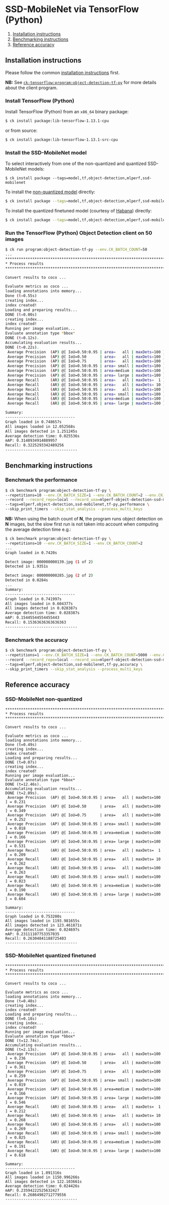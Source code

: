 # SSD-MobileNet via TensorFlow (Python)

1. [Installation instructions](#installation)
2. [Benchmarking instructions](#benchmarking)
3. [Reference accuracy](#accuracy)

<a name="installation"></a>
## Installation instructions

Please follow the common [installation instructions](../README.md#installation) first.

**NB:** See [`ck-tensorflow:program:object-detection-tf-py`](https://github.com/ctuning/ck-tensorflow/tree/master/program/object-detection-tf-py) for more details about the client program.

### Install TensorFlow (Python)

Install TensorFlow (Python) from an `x86_64` binary package:
```bash
$ ck install package:lib-tensorflow-1.13.1-cpu
```
or from source:
```bash
$ ck install package:lib-tensorflow-1.13.1-src-cpu
```

### Install the SSD-MobileNet model

To select interactively from one of the non-quantized and quantized SSD-MobileNet models:
```
$ ck install package --tags=model,tf,object-detection,mlperf,ssd-mobilenet
```

To install the [non-quantized model](http://download.tensorflow.org/models/object_detection/ssd_mobilenet_v1_coco_2018_01_28.tar.gz) directly:
```bash
$ ck install package --tags=model,tf,object-detection,mlperf,ssd-mobilenet,non-quantized
```

To install the quantized finetuned model (courtesy of [Habana](https://habana.ai/)) directly:
```bash
$ ck install package --tags=model,tf,object-detection,mlperf,ssd-mobilenet,quantized,finetuned
```

### Run the TensorFlow (Python) Object Detection client on 50 images
```bash
$ ck run program:object-detection-tf-py --env.CK_BATCH_COUNT=50
...
********************************************************************************
* Process results
********************************************************************************

Convert results to coco ...

Evaluate metrics as coco ...
loading annotations into memory...
Done (t=0.55s)
creating index...
index created!
Loading and preparing results...
DONE (t=0.00s)
creating index...
index created!
Running per image evaluation...
Evaluate annotation type *bbox*
DONE (t=0.12s).
Accumulating evaluation results...
DONE (t=0.22s).
 Average Precision  (AP) @[ IoU=0.50:0.95 | area=   all | maxDets=100 ] = 0.315
 Average Precision  (AP) @[ IoU=0.50      | area=   all | maxDets=100 ] = 0.439
 Average Precision  (AP) @[ IoU=0.75      | area=   all | maxDets=100 ] = 0.331
 Average Precision  (AP) @[ IoU=0.50:0.95 | area= small | maxDets=100 ] = 0.064
 Average Precision  (AP) @[ IoU=0.50:0.95 | area=medium | maxDets=100 ] = 0.184
 Average Precision  (AP) @[ IoU=0.50:0.95 | area= large | maxDets=100 ] = 0.689
 Average Recall     (AR) @[ IoU=0.50:0.95 | area=   all | maxDets=  1 ] = 0.296
 Average Recall     (AR) @[ IoU=0.50:0.95 | area=   all | maxDets= 10 ] = 0.322
 Average Recall     (AR) @[ IoU=0.50:0.95 | area=   all | maxDets=100 ] = 0.323
 Average Recall     (AR) @[ IoU=0.50:0.95 | area= small | maxDets=100 ] = 0.066
 Average Recall     (AR) @[ IoU=0.50:0.95 | area=medium | maxDets=100 ] = 0.187
 Average Recall     (AR) @[ IoU=0.50:0.95 | area= large | maxDets=100 ] = 0.711

Summary:
-------------------------------
Graph loaded in 0.748657s
All images loaded in 12.052568s
All images detected in 1.251245s
Average detection time: 0.025536s
mAP: 0.3148934914889957
Recall: 0.3225293342489256
--------------------------------
```

<a name="benchmarking"></a>
## Benchmarking instructions

### Benchmark the performance
```bash
$ ck benchmark program:object-detection-tf-py \
--repetitions=10 --env.CK_BATCH_SIZE=1 --env.CK_BATCH_COUNT=2 --env.CK_METRIC_TYPE=COCO \
--record --record_repo=local --record_uoa=mlperf-object-detection-ssd-mobilenet-tf-py-performance \
--tags=mlperf,object-detection,ssd-mobilenet,tf-py,performance \
--skip_print_timers --skip_stat_analysis --process_multi_keys
```

**NB:** When using the batch count of **N**, the program runs object detection
on **N** images, but the slow first run is not taken into account when
computing the average detection time e.g.:
```bash
$ ck benchmark program:object-detection-tf-py \
--repetitions=10 --env.CK_BATCH_SIZE=1 --env.CK_BATCH_COUNT=2
...
Graph loaded in 0.7420s

Detect image: 000000000139.jpg (1 of 2)
Detected in 1.9351s

Detect image: 000000000285.jpg (2 of 2)
Detected in 0.0284s
...
Summary:
-------------------------------
Graph loaded in 0.741997s
All images loaded in 0.604377s
All images detected in 0.028387s
Average detection time: 0.028387s
mAP: 0.15445544554455443
Recall: 0.15363636363636363
--------------------------------
```

### Benchmark the accuracy
```bash
$ ck benchmark program:object-detection-tf-py \
--repetitions=1 --env.CK_BATCH_SIZE=1 --env.CK_BATCH_COUNT=5000 --env.CK_METRIC_TYPE=COCO \
--record --record_repo=local --record_uoa=mlperf-object-detection-ssd-mobilenet-tf-py-accuracy \
--tags=mlperf,object-detection,ssd-mobilenet,tf-py,accuracy \
--skip_print_timers --skip_stat_analysis --process_multi_keys
```

<a name="accuracy"></a>
## Reference accuracy

### SSD-MobileNet non-quantized
```
********************************************************************************
* Process results
********************************************************************************

Convert results to coco ...

Evaluate metrics as coco ...
loading annotations into memory...
Done (t=0.49s)
creating index...
index created!
Loading and preparing results...
DONE (t=0.07s)
creating index...
index created!
Running per image evaluation...
Evaluate annotation type *bbox*
DONE (t=12.46s).
Accumulating evaluation results...
DONE (t=2.09s).
 Average Precision  (AP) @[ IoU=0.50:0.95 | area=   all | maxDets=100 ] = 0.231
 Average Precision  (AP) @[ IoU=0.50      | area=   all | maxDets=100 ] = 0.349
 Average Precision  (AP) @[ IoU=0.75      | area=   all | maxDets=100 ] = 0.252
 Average Precision  (AP) @[ IoU=0.50:0.95 | area= small | maxDets=100 ] = 0.018
 Average Precision  (AP) @[ IoU=0.50:0.95 | area=medium | maxDets=100 ] = 0.166
 Average Precision  (AP) @[ IoU=0.50:0.95 | area= large | maxDets=100 ] = 0.531
 Average Recall     (AR) @[ IoU=0.50:0.95 | area=   all | maxDets=  1 ] = 0.209
 Average Recall     (AR) @[ IoU=0.50:0.95 | area=   all | maxDets= 10 ] = 0.262
 Average Recall     (AR) @[ IoU=0.50:0.95 | area=   all | maxDets=100 ] = 0.263
 Average Recall     (AR) @[ IoU=0.50:0.95 | area= small | maxDets=100 ] = 0.023
 Average Recall     (AR) @[ IoU=0.50:0.95 | area=medium | maxDets=100 ] = 0.190
 Average Recall     (AR) @[ IoU=0.50:0.95 | area= large | maxDets=100 ] = 0.604

Summary:
-------------------------------
Graph loaded in 0.753200s
All images loaded in 1193.981655s
All images detected in 123.461871s
Average detection time: 0.024697s
mAP: 0.23111107753357035
Recall: 0.26304841188725403
--------------------------------
```

### SSD-MobileNet quantized finetuned
```
********************************************************************************
* Process results
********************************************************************************

Convert results to coco ...

Evaluate metrics as coco ...
loading annotations into memory...
Done (t=0.48s)
creating index...
index created!
Loading and preparing results...
DONE (t=0.18s)
creating index...
index created!
Running per image evaluation...
Evaluate annotation type *bbox*
DONE (t=12.74s).
Accumulating evaluation results...
DONE (t=2.13s).
 Average Precision  (AP) @[ IoU=0.50:0.95 | area=   all | maxDets=100 ] = 0.236
 Average Precision  (AP) @[ IoU=0.50      | area=   all | maxDets=100 ] = 0.361
 Average Precision  (AP) @[ IoU=0.75      | area=   all | maxDets=100 ] = 0.259
 Average Precision  (AP) @[ IoU=0.50:0.95 | area= small | maxDets=100 ] = 0.019
 Average Precision  (AP) @[ IoU=0.50:0.95 | area=medium | maxDets=100 ] = 0.166
 Average Precision  (AP) @[ IoU=0.50:0.95 | area= large | maxDets=100 ] = 0.546
 Average Recall     (AR) @[ IoU=0.50:0.95 | area=   all | maxDets=  1 ] = 0.212
 Average Recall     (AR) @[ IoU=0.50:0.95 | area=   all | maxDets= 10 ] = 0.268
 Average Recall     (AR) @[ IoU=0.50:0.95 | area=   all | maxDets=100 ] = 0.269
 Average Recall     (AR) @[ IoU=0.50:0.95 | area= small | maxDets=100 ] = 0.025
 Average Recall     (AR) @[ IoU=0.50:0.95 | area=medium | maxDets=100 ] = 0.191
 Average Recall     (AR) @[ IoU=0.50:0.95 | area= large | maxDets=100 ] = 0.618

Summary:
-------------------------------
Graph loaded in 1.091316s
All images loaded in 1150.996266s
All images detected in 122.103661s
Average detection time: 0.024426s
mAP: 0.23594222525632427
Recall: 0.26864982712779556
--------------------------------
```
